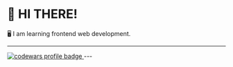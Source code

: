 # :wave: HI THERE!

:desktop_computer: I am learning frontend web development.

---
<a href="https://www.codewars.com/users/GadMinz">
  <img src="https://www.codewars.com/users/chagins/badges/large" alt="codewars profile badge">
</a>
---
